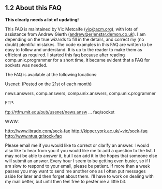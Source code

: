 ## 1.2 About this FAQ

__This clearly needs a lot of updating!__

This FAQ is maintained by Vic Metcalfe (vic@acm.org), with lots of assistance from Andrew 
Gierth (andrew@erlenstar.demon.co.uk). I am depending on the true wizards to fill in the 
details, and correct my (no doubt) plentiful mistakes. The code examples in this FAQ are 
written to be easy to follow and understand. It is up to the reader to make them as 
efficient as required. I started this faq because after reading comp.unix.programmer 
for a short time, it became evident that a FAQ for sockets was needed.

The FAQ is available at the following locations:

Usenet: (Posted on the 21st of each month) 

news.answers, comp.answers, comp.unix.answers, comp.unix.programmer

FTP: 

ftp://rtfm.mit.edu/pub/usenet/news.answ … faq/socket

WWW: 

http://www.ibrado.com/sock-faq 
http://kipper.york.ac.uk/~vic/sock-faq 
http://www.ntua.gr/sock-faq

Please email me if you would like to correct or clarify an answer. I would also like to 
hear from you if you would like me to add a question to the list. I may not be able to 
answer it, but I can add it in the hopes that someone else will submit an answer. Every 
hour I seem to be getting even busier, so if I am slow to respond to your email, please 
be patient. If more than a week passes you may want to send me another one as I often 
put messages aside for later and then forget about them. I'll have to work on dealing 
with my mail better, but until then feel free to pester me a little bit.
